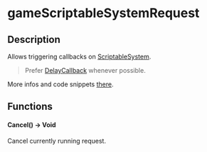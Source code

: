 # gameScriptableSystemRequest

## Description

Allows triggering callbacks on [ScriptableSystem](https://nativedb.red4ext.com/ScriptableSystem).

> Prefer [DelayCallback](https://nativedb.red4ext.com/DelayCallback) whenever possible.

More infos and code snippets [there](https://cyb3rpsych0s1s.github.io/4ddicted/patterns/systems.html#requests).

## Functions

#### Cancel() -> Void

Cancel currently running request.
